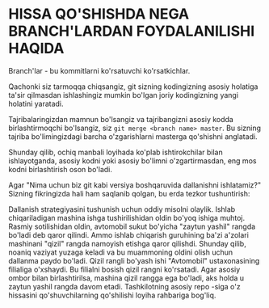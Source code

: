 
# HISSA QO'SHISHDA NEGA BRANCH'LARDAN FOYDALANILISHI HAQIDA

Branch'lar - bu kommitlarni ko'rsatuvchi ko'rsatkichlar.

Qachonki siz tarmoqqa chiqsangiz, git sizning kodingizning asosiy holatiga ta'sir qilmasdan ishlashingiz mumkin bo'lgan joriy kodingizning yangi holatini yaratadi.

Tajribalaringizdan mamnun bo'lsangiz va tajribangizni asosiy kodda birlashtirmoqchi bo'lsangiz, siz ```git merge <branch name> master```.
 Bu sizning tajriba bo'limingizdagi barcha o'zgarishlarni masterga qo'shishni anglatadi.

Shunday qilib, ochiq manbali loyihada ko'plab ishtirokchilar bilan ishlayotganda, asosiy kodni yoki asosiy bo'limni o'zgartirmasdan, eng mos kodni birlashtirish oson bo'ladi.
 
Agar "Nima uchun biz git kabi versiya boshqaruvida dallanishni ishlatamiz?" Sizning fikringizda hali ham saqlanib qolgan, bu erda tezkor tushuntirish:

Dallanish strategiyasini tushunish uchun oddiy misolni olaylik. Ishlab chiqariladigan mashina ishga tushirilishidan oldin bo'yoq ishiga muhtoj. Rasmiy sotilishidan oldin, avtomobil sukut bo'yicha "zaytun yashil" rangda bo'ladi deb qaror qilindi. Ammo ishlab chiqarish guruhining ba'zi a'zolari mashinani "qizil" rangda namoyish etishga qaror qilishdi. Shunday qilib, noaniq vaziyat yuzaga keladi va bu muammoning oldini olish uchun dallanma paydo bo'ladi. Qizil rangli bo'yash ishi "Avtomobil" ustaxonasining filialiga o'xshaydi. Bu filialni bosish qizil rangni ko'rsatadi. Agar asosiy ombor bilan birlashtirilsa, mashina qizil rangga ega bo'ladi, aks holda u zaytun yashil rangda davom etadi. Tashkilotning asosiy repo -siga o'z hissasini qo'shuvchilarning qo'shilishi loyiha rahbariga bog'liq.